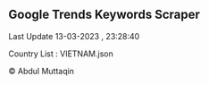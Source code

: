

## Google Trends Keywords Scraper 
 
Last Update 13-03-2023 , 23:28:40

Country List :
VIETNAM.json



© Abdul Muttaqin 
